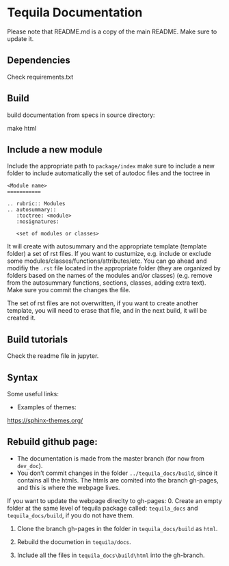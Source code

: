 # Tequila Documentation

Please note that README.md is a copy of the main README.
Make sure to update it.

## Dependencies
Check requirements.txt

## Build

build documentation from specs in source directory:

make html


## Include a new module
 
Include the appropriate path to `package/index` 
make sure to include a new folder to include automatically
the set of autodoc files and the toctree in

```
<Module name>
===========

.. rubric:: Modules
.. autosummary::
   :toctree: <module>
   :nosignatures:
   
   <set of modules or classes>
```

It will create with autosummary and the appropriate template (template folder) a set of rst files.
If you want to custumize, e.g. include or exclude some modules/classes/functions/attributes/etc.
You can go ahead and modifiy the `.rst` file located in the appropriate folder (they are organized by folders based on the names of the modules and/or classes) (e.g. remove from the autosummary functions, sections, classes, adding extra text).
Make sure you commit the changes the file.

The set of rst files are not overwritten, if you want to create another template, you will need to
erase that file, and in the next build, it will be created it.

## Build tutorials

Check the readme file in jupyter.

## Syntax

Some useful links:

* Examples of themes:

https://sphinx-themes.org/

## Rebuild github page:

* The documentation is made from the master branch (for now from `dev_doc`).
* You don’t commit changes in the folder `../tequila_docs/build`, since it contains all the htmls.
The htmls are comited into the branch gh-pages, and this is where the webpage lives.

If you want to update the webpage direclty to gh-pages:
0. Create an empty folder at the same level of tequila package called:
`tequila_docs` and `tequila_docs/build`, if you do not have them.

1. Clone the branch gh-pages in the folder in `tequila_docs/build` as `html`.

2. Rebuild the documetion in `tequila/docs`.

3. Include all the files in `tequila_docs\build\html` into the gh-branch.


